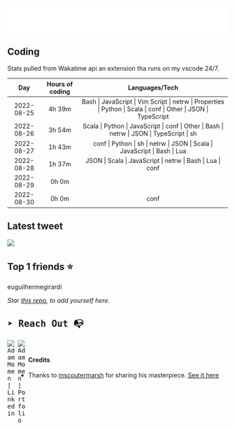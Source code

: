 
![test image size](/assets/welcome_message.gif)

## Coding
Stats pulled from Wakatime api an extension tha runs on my vscode 24/7.

|Day|Hours of coding|Languages/Tech|
|:-:|:-:|:-:|
|2022-08-25|4h 39m|Bash &#124; JavaScript &#124; Vim Script &#124; netrw &#124; Properties &#124; Python &#124; Scala &#124; conf &#124; Other &#124; JSON &#124; TypeScript|
|2022-08-26|3h 54m|Scala &#124; Python &#124; JavaScript &#124; conf &#124; Other &#124; Bash &#124; netrw &#124; JSON &#124; TypeScript &#124; sh|
|2022-08-27|1h 43m|conf &#124; Python &#124; sh &#124; netrw &#124; JSON &#124; Scala &#124; JavaScript &#124; Bash &#124; Lua|
|2022-08-28|1h 37m|JSON &#124; Scala &#124; JavaScript &#124; netrw &#124; Bash &#124; Lua &#124; conf|
|2022-08-29|0h 0m||
|2022-08-30|0h 0m|conf|

## Latest tweet
[<img src="<tweet-image-url>" width="400">](<tweet-url>)

## Top 1 friends ⭐️
euguilhermegirardi

*Star [this repo](https://github.com/AdamMomen/AdamMomen), to add yourself here.*


<samp>

## ➤ Reach Out :mailbox_with_no_mail:

>
  <a href="https://www.linkedin.com/in/adam-momen-99596275/">
     <img align="left" alt="Adam Momen | Linkedin" width="24px" src="./assets/Linkedin.svg" />
   </a>

   <a href="https://adammomen.com/">
     <img align="left" alt="Adam Momen | Portfolio" width="24px" src="./assets/web.svg" />
   </a>

</samp>

<br>

#### Credits
* Thanks to [mscoutermarsh](https://github.com/mscoutermarsh) for sharing his masterpiece. [See it here](https://github.com/mscoutermarsh/mscoutermarsh)
